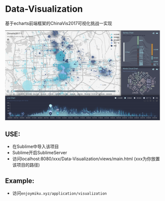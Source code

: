 # Data-Visualization

基于echarts前端框架的ChinaVis2017可视化挑战一实现

![image](https://github.com/Dz97313/Data-Visualization/blob/master/sceenshoot/1.png)

## USE:
- 在Sublime中导入该项目
- Sublime开启SublimeServer
- 访问localhost:8080/xxx/Data-Visualization/views/main.html (xxx为你放置该项目的路径)

## Example:
- 访问`enjoymiku.xyz/application/visualization`
